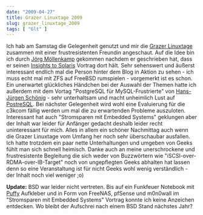 ```yaml
---
date: "2009-04-27"
title: Grazer Linuxtage 2009
slug: grazer_linuxtage_2009
tags: [ "Glt" ]
---
```


Ich hab am Samstag die Gelegenheit genutzt und mir die [Grazer Linuxtage](http://www.linuxtage.at/) zusammen mit einer frustresistenten Freundin angeschaut. Auf die Idee bin ich durch [Jörg Möllenkamp](http://www.c0t0d0s0.org/) gekommen nachdem er geschrieben hat, dass er seinen [Insights to Solaris](http://www.c0t0d0s0.org/archives/5505-Presentation-for-the-Linuxtage-2009-in-Graz.html) Vortrag dort hält. Sehr sehenswert und äußerst interessant endlich mal die Person hinter dem Blog in Aktion zu sehen - ich muss echt mal mit ZFS auf FreeBSD rumspielen - vorgemerkt ist es schon. 
Ein unerwartet glückliches Händchen bei der Auswahl der Themen hatte ich außerdem mit dem Vortag "PostgreSQL für MySQL-Frustrierte" von [Hans-Jürgen Schönig](http://www.postgresql-support.de/team_postgresql.html) - sehr unterhaltsam und macht unheimlich Lust auf [PostreSQL](http://www.postgresql.org/). Bei nächster Gelegenheit wird wohl eine Evaluierung für die c3kcom fällig werden um mal die zu erwartenden Probleme auszuloten. 
Interessant hat auch "Stromsparen mit Embedded Systems" geklungen aber der Inhalt war leider für Anfänger gedacht deshalb leider recht uninteressant für mich. 
Alles in allem ein schöner Nachmittag auch wenn die Grazer Linuxtage vom Umfang her noch sehr überschaubar ausfallen. Ich hatte trotzdem ein paar nette Unterhaltungen und umgeben von Geeks fühlt man sich schnell heimisch. 
Danke auch an meine unerschrockene und frustresistente Begleitung die sich weder von Buzzwörtern wie "iSCSI-over-RDMA-over-IB-Target" noch von ungepflegten Geeks abhalten hat lassen denn so eine Veranstaltung ist für nicht Geeks wohl wenig verständlich - der Inhalt noch viel weniger ;o) 

**Update:** BSD war leider nicht vertreten. Bis auf ein Funkfeuer Notebook mit [Puffy](http://www.openbsd.org/) Aufkleber und in Form von FreeNAS, pfSense und m0n0wall im "Stromsparen mit Embedded Systems" Vortrag konnte ich keine Anzeichen entdecken. Wo bleibt der Aufschrei nach einem BSD Stand nächstes Jahr?
